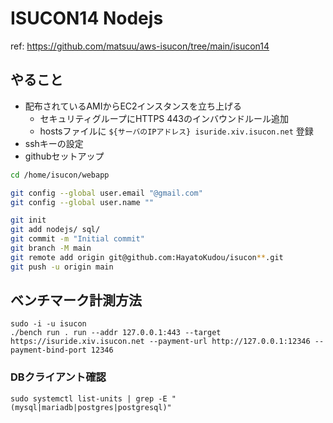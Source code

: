 # ISUCON14 Nodejs

ref: https://github.com/matsuu/aws-isucon/tree/main/isucon14

## やること
- 配布されているAMIからEC2インスタンスを立ち上げる
    - セキュリティグループにHTTPS 443のインバウンドルール追加
    - hostsファイルに `${サーバのIPアドレス} isuride.xiv.isucon.net` 登録
- sshキーの設定
- githubセットアップ

```bash
cd /home/isucon/webapp

git config --global user.email "@gmail.com"
git config --global user.name ""

git init
git add nodejs/ sql/
git commit -m "Initial commit"
git branch -M main
git remote add origin git@github.com:HayatoKudou/isucon**.git
git push -u origin main
```

## ベンチマーク計測方法

```
sudo -i -u isucon
./bench run . run --addr 127.0.0.1:443 --target https://isuride.xiv.isucon.net --payment-url http://127.0.0.1:12346 --payment-bind-port 12346
```

### DBクライアント確認

```
sudo systemctl list-units | grep -E "(mysql|mariadb|postgres|postgresql)"
```